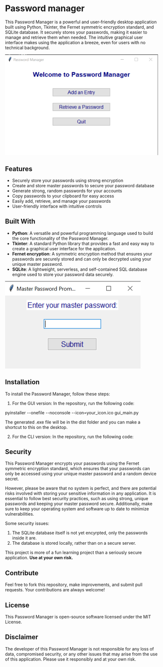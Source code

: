 # Password manager

This Password Manager is a powerful and user-friendly desktop application built using Python, Tkinter, the Fernet symmetric encryption standard, and SQLite database. It securely stores your passwords, making it easier to manage and retrieve them when needed. The intuitive graphical user interface makes using the application a breeze, even for users with no technical background.

![Main window](img/main_window.png 'Main Window')

## Features

* Securely store your passwords using strong encryption
* Create and store master passwords to secure your password database
* Generate strong, random passwords for your accounts
* Copy passwords to your clipboard for easy access
* Easily add, retrieve, and manage your passwords
* User-friendly interface with intuitive controls

## Built With

* **Python**: A versatile and powerful programming language used to build the core functionality of the Password Manager.
* **Tkinter**: A standard Python library that provides a fast and easy way to create a graphical user interface for the application.
* **Fernet encryption**: A symmetric encryption method that ensures your passwords are securely stored and can only be decrypted using your unique master password.
* **SQLite**: A lightweight, serverless, and self-contained SQL database engine used to store your password data securely.

![Main window](img/master_pass.png 'Master Password Window')

## Installation

To install the Password Manager, follow these steps:

1. For the GUI version:
In the repository, run the following code:

pyinstaller --onefile --noconsole --icon=your_icon.ico gui_main.py

The generated .exe file will be in the dist folder and you can make a shortcut to this on the desktop.

2. For the CLI version:
In the repository, run the following code:


## Security 

This Password Manager encrypts your passwords using the Fernet symmetric encryption standard, which ensures that your passwords can only be accessed using your unique master password and a random device secret. 

However, please be aware that no system is perfect, and there are potential risks involved with storing your sensitive information in any application. It is essential to follow best security practices, such as using strong, unique passwords and keeping your master password secure. Additionally, make sure to keep your operating system and software up to date to minimize vulnerabilities. 

Some security issues: 
1. The SQLite database itself is not yet encyrpted, only the passwords inside it are. 
2. The database is stored locally, rather than on a secure server.

This project is more of a fun learning project than a seriously secure application. **Use at your own risk.**

## Contribute
Feel free to fork this repository, make improvements, and submit pull requests. Your contributions are always welcome!

## License
This Password Manager is open-source software licensed under the MIT License.

## Disclaimer
The developer of this Password Manager is not responsible for any loss of data, compromised security, or any other issues that may arise from the use of this application. Please use it responsibly and at your own risk.